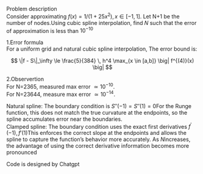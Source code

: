 Problem description  
Consider approximating $f(x)=1/(1+25x^{2}),x\in [-1,1].$ Let N+1 be the number of nodes.Using cubic spline interpolation, find 𝑁 such that the error of approximation is less than $10^{-10}$

1.Error formula  
For a uniform grid and natural cubic spline interpolation, The error bound is:

$$
\|f - S\|_\infty \le \frac{5}{384} \, h^4 \max_{x \in [a,b]} \big| f^{(4)}(x) \big|
$$  

2.Observertion  
For N=2365, measured max error $\simeq 10^{-10}$.  
For N=23644, measure max error $\simeq 10^{-14}.$  


Natural spline: The boundary condition is $S{''}(-1)=S{''}(1)=0$For the Runge function, this does not match the true curvature at the endpoints, so the spline accumulates error near the boundaries.  
Clamped spline: The boundary condition uses the exact first derivatives $f^{'}(-1),f'(1)$This enforces the correct slope at the endpoints and allows the spline to capture the function’s behavior more accurately. As $N$increases, the advantage of using the correct derivative information becomes more pronounced

Code is designed by Chatgpt
